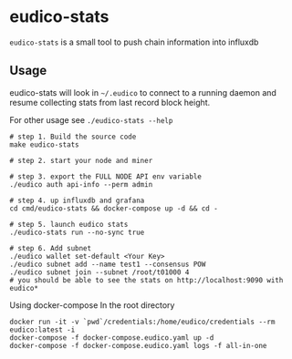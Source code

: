 # eudico-stats

`eudico-stats` is a small tool to push chain information into influxdb

## Usage

eudico-stats will look in `~/.eudico` to connect to a running daemon and resume collecting stats from last record block height.

For other usage see `./eudico-stats --help`

```
# step 1. Build the source code
make eudico-stats

# step 2. start your node and miner

# step 3. export the FULL NODE API env variable
./eudico auth api-info --perm admin

# step 4. up influxdb and grafana
cd cmd/eudico-stats && docker-compose up -d && cd -

# step 5. launch eudico stats
./eudico-stats run --no-sync true

# step 6. Add subnet
./eudico wallet set-default <Your Key>
./eudico subnet add --name test1 --consensus POW
./eudico subnet join --subnet /root/t01000 4
# you should be able to see the stats on http://localhost:9090 with eudico*
```

Using docker-compose
In the root directory
```shell
docker run -it -v `pwd`/credentials:/home/eudico/credentials --rm eudico:latest -i
docker-compose -f docker-compose.eudico.yaml up -d
docker-compose -f docker-compose.eudico.yaml logs -f all-in-one
```